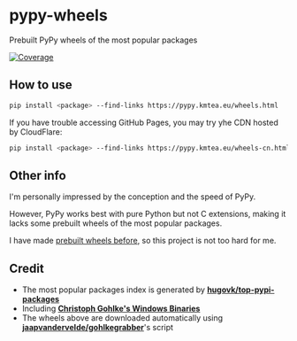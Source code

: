 # pypy-wheels
Prebuilt PyPy wheels of the most popular packages

[![Coverage](https://shields.io/badge/python-3.7%20%7C%203.8%20%7C%203.9%20%7C%203.10-blue)](https://github.com/KumaTea/pypy-wheels/releases)

## How to use

```bash
pip install <package> --find-links https://pypy.kmtea.eu/wheels.html
```
If you have trouble accessing GitHub Pages,
you may try yhe CDN hosted by CloudFlare:

```bash
pip install <package> --find-links https://pypy.kmtea.eu/wheels-cn.html
```

## Other info

I'm personally impressed by the conception and the speed of PyPy.

However, PyPy works best with pure Python but not C extensions,
making it lacks some prebuilt wheels of the most popular packages.

I have made [prebuilt wheels before](https://github.com/KumaTea/ext-whl),
so this project is not too hard for me.

## Credit

* The most popular packages index is generated by **[hugovk/top-pypi-packages](https://github.com/hugovk/top-pypi-packages)**
* Including **[Christoph Gohlke's Windows Binaries](https://www.lfd.uci.edu/~gohlke/pythonlibs/)**
* The wheels above are downloaded automatically using **[jaapvandervelde/gohlkegrabber](https://github.com/jaapvandervelde/gohlkegrabber)**'s script
